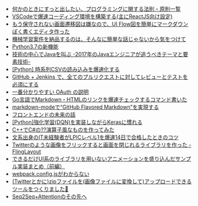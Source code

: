 - [何かのときにすっと出したい、プログラミングに関する法則・原則一覧](https://qiita.com/hirokidaichi/items/d6c473d8011bd9330e63)
- [VSCodeで爆速コーディング環境を構築する(主にReactJS向け設定)](https://qiita.com/teradonburi/items/c4cbd7dd5b4810e1a3a9)
- [もう保守されない画面遷移図は嫌なので、UI Flow図を簡単にマークダウンぽく書くエディタ作った](https://qiita.com/hirokidaichi/items/ff54a968bdd7bcc50d42)
- [機械学習案件を納品するのは、そんなに簡単な話じゃないから気をつけて](https://qiita.com/yoshizaki_kkgk/items/fa8b45918445bb3e6dc3)
- [Python3.7の新機能](https://qiita.com/ksato9700/items/35a0bdc04693b3b09757)
- [技術の中心でJavaを叫ぶ -2017年のJavaエンジニアが追うべきテーマと要素技術-](https://qiita.com/arimas/items/555c563b2a9b1dfebb40)
- [[Python] 時系列CSVの読み込みを爆速化する](https://qiita.com/Yuhsak/items/7c8e2b131cc536ef9ba1)
- [GitHub + Jenkins で、全てのプルリクエストに対してレビューとテストを必須にする](https://qiita.com/bonotake/items/37fb3194c33f3ae3bbf0)
- [一番分かりやすい OAuth の説明](https://qiita.com/TakahikoKawasaki/items/e37caf50776e00e733be)
- [Go言語でMarkdown・HTMLのリンクを爆速チェックするコマンド書いた](https://qiita.com/raviqqe/items/0b8c3ddda118d01e1959)
- [markdown-modeで“GitHub Flavored Markdown”を実現する](https://qiita.com/ybiquitous/items/34a4c3cb33f26136f670)
- [フロントエンドの未来の話](https://qiita.com/kurosame/items/af0716f73da45812d224)
- [[Python]強化学習(DQN)を実装しながらKerasに慣れる](https://qiita.com/yukiB/items/0a3faa759ca5561e12f8)
- [C++でC#の??演算子風なものを作ってみた](https://qiita.com/tyanmahou/items/ecd4cf56879e9519c543)
- [文系出身のIT未経験者がLPICレベル1を爆速14日で合格したときのコツ](https://qiita.com/VTRyo/items/9f1eb5844d163adc1209)
- [Twitterのような画像をフリックすると画面を閉じれるライブラリを作った - FlingLayout](https://qiita.com/chuross/items/d0638458f6a2f46fe85a)
- [できるだけUI系のライブラリを用いないアニメーションを盛り込んだサンプル実装まとめ（前編）](https://qiita.com/fumiyasac@github/items/d1b56ffc6d7d46c0a616)
- [webpack.config.jsがわからない](https://qiita.com/one-kelvin/items/b810aafb6b5ef90789a3)
- [(Twitterとかに)zipファイルを(画像ファイルに変換して)アップロードできるツールをつくりました🍞](https://qiita.com/redshoga/items/482741476321eaadb18b)
- [Seq2Seq+Attentionのその先へ](https://qiita.com/ymym3412/items/c84e6254de89c9952c55)
